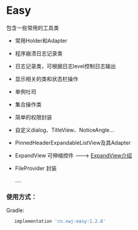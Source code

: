 # Easy

包含一些常用的工具类

* 常用Holder和Adapter

* 程序崩溃日志记录类

* 日志记录类，可根据日志level控制日志输出

* 显示相关的类和状态栏操作

* 单例吐司

* 集合操作类

* 简单的权限封装

* 自定义dialog、TitleView、NoticeAngle...

* PinnedHeaderExpandableListView及其Adapter

* ExpandView 可伸缩控件 --->  <a href='/expand-view.md'>ExpandView介绍</a>

* FileProvider 封装

  ....

### 使用方式：

Gradle:

```groovy
   implementation 'cn.xwj:easy:1.2.8'
```
